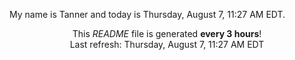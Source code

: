 My name is Tanner and today is Thursday, August 7, 11:27 AM EDT.

<p align="center">This <i>README</i> file is generated <b>every 3 hours</b>!</br>Last refresh: Thursday, August 7, 11:27 AM EDT<br /></p>
